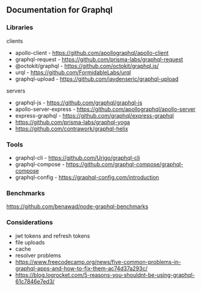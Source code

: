 ## Documentation for Graphql

### Libraries

clients
- apollo-client - https://github.com/apollographql/apollo-client
- graphql-request - https://github.com/prisma-labs/graphql-request
- @octokit/graphql - https://github.com/octokit/graphql.js/
- urql - https://github.com/FormidableLabs/urql
- graphql-upload - https://github.com/jaydenseric/graphql-upload

servers
- graphql-js - https://github.com/graphql/graphql-js
- apollo-server-express - https://github.com/apollographql/apollo-server
- express-graphql - https://github.com/graphql/express-graphql
- https://github.com/prisma-labs/graphql-yoga
- https://github.com/contrawork/graphql-helix


### Tools
- graphql-cli - https://github.com/Urigo/graphql-cli
- graphql-compose - https://github.com/graphql-compose/graphql-compose
- graphql-config - https://graphql-config.com/introduction

### Benchmarks

https://github.com/benawad/node-graphql-benchmarks


### Considerations

- jwt tokens and refresh tokens
- file uploads
- cache
- resolver problems
- https://www.freecodecamp.org/news/five-common-problems-in-graphql-apps-and-how-to-fix-them-ac74d37a293c/
- https://blog.logrocket.com/5-reasons-you-shouldnt-be-using-graphql-61c7846e7ed3/
